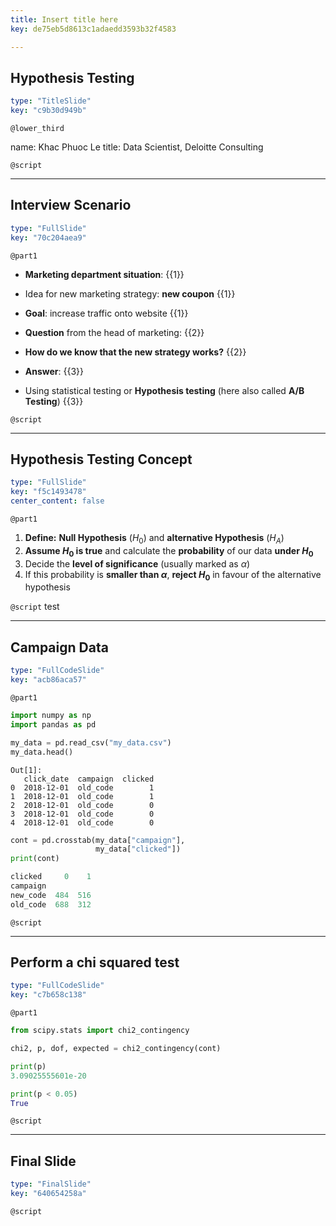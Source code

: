 ```yaml
---
title: Insert title here
key: de75eb5d8613c1adaedd3593b32f4583

---
```

## Hypothesis Testing

```yaml
type: "TitleSlide"
key: "c9b30d949b"
```

`@lower_third`

name: Khac Phuoc Le
title: Data Scientist, Deloitte Consulting


`@script`



---
## Interview Scenario

```yaml
type: "FullSlide"
key: "70c204aea9"
```

`@part1`
- **Marketing department situation**: {{1}} 

 - Idea for new marketing strategy: **new coupon** {{1}} 
 - **Goal**: increase traffic onto website {{1}} 

- **Question** from the head of marketing: {{2}} 
 - **How do we know that the new strategy works?** {{2}}  

- **Answer**: {{3}}
 - Using statistical testing or **Hypothesis testing** (here also called **A/B Testing**) {{3}}


`@script`



---
## Hypothesis Testing Concept

```yaml
type: "FullSlide"
key: "f5c1493478"
center_content: false
```

`@part1`
1. **Define:** **Null Hypothesis** ($H_0$) and **alternative Hypothesis** ($H_A$)
2. **Assume $H_0$ is true** and calculate  the **probability** of our data **under $H_0$**
3. Decide the **level of significance** (usually marked as $\alpha$)
4. If this probability is **smaller than $\alpha$**, **reject $H_0$** in favour of the alternative hypothesis


`@script`
test


---
## Campaign Data

```yaml
type: "FullCodeSlide"
key: "acb86aca57"
```

`@part1`
```python
import numpy as np
import pandas as pd

my_data = pd.read_csv("my_data.csv")
my_data.head()
```
```
Out[1]: 
   click_date  campaign  clicked
0  2018-12-01  old_code        1
1  2018-12-01  old_code        1
2  2018-12-01  old_code        0
3  2018-12-01  old_code        0
4  2018-12-01  old_code        0
```
```python
cont = pd.crosstab(my_data["campaign"],
                   my_data["clicked"])
print(cont)

clicked     0    1
campaign          
new_code  484  516
old_code  688  312
```


`@script`



---
## Perform a chi squared test

```yaml
type: "FullCodeSlide"
key: "c7b658c138"
```

`@part1`
```python
from scipy.stats import chi2_contingency

chi2, p, dof, expected = chi2_contingency(cont)

print(p)
3.09025555601e-20

print(p < 0.05)
True
```


`@script`



---
## Final Slide

```yaml
type: "FinalSlide"
key: "640654258a"
```

`@script`


